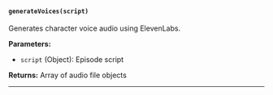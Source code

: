 #### `generateVoices(script)`

Generates character voice audio using ElevenLabs.

**Parameters:**
- `script` (Object): Episode script

**Returns:** Array of audio file objects

---

